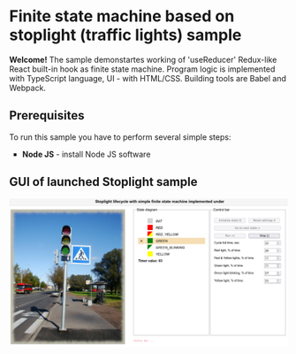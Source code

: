 <!DOCTYPE html>
<html lang="en">
	<head>
		<meta charset="utf-8" />
		<base href="https://github.com/merzsh/samples/">
	</head>
	<body>
		<h1>Finite state machine based on stoplight (traffic lights) sample</h1>
		<p><b>Welcome!</b> The sample demonstartes working of 'useReducer' Redux-like React built-in hook as finite state machine.
			Program logic is implemented with TypeScript language, UI - with HTML/CSS.
			Building tools are Babel and Webpack.</p>
		<h2>Prerequisites</h2>
		<p>To run this sample you have to perform several simple steps:</p>
		<ul style="list-style-type:square;">
			<li><b>Node JS</b> - install Node JS software</li>
		</ul>
		<h2>GUI of launched Stoplight sample</h2>
		<img src="fig01.jpg" alt="Sample main screen">
	</body>
</html>